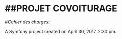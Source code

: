 ##**PROJET COVOITURAGE** 
=========
#_Cahier des charges:_

A Symfony project created on April 30, 2017, 2:30 pm.
